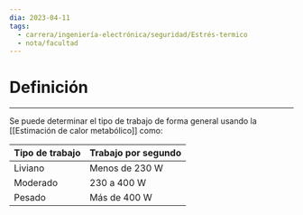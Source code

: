 ```yaml
---
dia: 2023-04-11
tags:
  - carrera/ingeniería-electrónica/seguridad/Estrés-termico
  - nota/facultad
---
```

# Definición
---
Se puede determinar el tipo de trabajo de forma general usando la [[Estimación de calor metabólico]] como:

| Tipo de trabajo | Trabajo por segundo |
| --------------- | ------------------- |
| Liviano         | Menos de 230 W      |
| Moderado        | 230 a 400 W         |
| Pesado          | Más de 400 W        |
